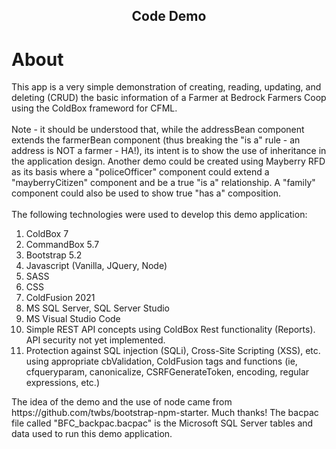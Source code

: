 <h2 align="center">Code Demo</h2>

# About

<p class="p-2">
    This app is a very simple demonstration of creating, reading, updating, and deleting (CRUD) 
    the basic information of a Farmer at Bedrock Farmers Coop using the ColdBox frameword for CFML.  
    <BR><BR>
    Note - it should be understood that, while the addressBean component extends
    the farmerBean component (thus breaking the "is a" rule -  an address is NOT a farmer - HA!), 
    its intent is to show the use of inheritance in the application design.  Another demo could be 
    created using Mayberry RFD as its basis where a "policeOfficer" component could extend a "mayberryCitizen" 
    component and be a true "is a" relationship. A "family" component could also be used to show true 
    "has a" composition.
    <BR><BR>
    The following technologies were used to develop this demo application:
</p>
<ol>
    <li>ColdBox 7</li>
	<li>CommandBox 5.7</li>
	<li>Bootstrap 5.2</li>
	<li>Javascript (Vanilla, JQuery, Node)</li>
	<li>SASS</li>
	<li>CSS</li>
	<li>ColdFusion 2021</li>
	<li>MS SQL Server, SQL Server Studio</li>
	<li>MS Visual Studio Code</li>
	<li>Simple REST API concepts using ColdBox Rest functionality (Reports).  API security not yet implemented. 
	<li>Protection against SQL injection (SQLi), Cross-Site Scripting (XSS), etc. using appropriate cbValidation,
		ColdFusion tags and functions (ie, cfqueryparam, canonicalize, CSRFGenerateToken, encoding, regular expressions, etc.)</li>
</ol>

<p class="p-2">The idea of the demo and the use of node came from https://github.com/twbs/bootstrap-npm-starter.  Much thanks!  The bacpac file called "BFC_backpac.bacpac" is the Microsoft SQL Server tables and data used to run this demo application.  
</p>




